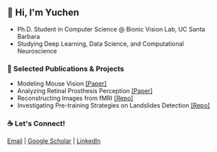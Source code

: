 ## 👋 Hi, I'm Yuchen  
- Ph.D. Student in Computer Science @ Bionic Vision Lab, UC Santa Barbara  
- Studying Deep Learning, Data Science, and Computational Neuroscience

### 🔬 Selected Publications & Projects  
- Modeling Mouse Vision [[Paper]](https://proceedings.neurips.cc/paper_files/paper/2023/hash/31a19921acd38cdf7a8c86ec032cef2d-Abstract-Conference.html)
- Analyzing Retinal Prosthesis Perception [[Paper]](https://iopscience.iop.org/article/10.1088/1741-2552/ad31c4/meta)
- Reconstructing Images from fMRI [[Repo]](https://github.com/subawocit/cs292f)
- Investigating Pre-training Strategies on Landslides Detection [[Repo]](https://github.com/subawocit/cs291k)

### ☕ Let's Connect!
[Email](yuchenhou@ucsb.edu) | [Google Scholar](https://scholar.google.com/citations?user=9JT3J6gAAAAJ&hl=en) | [LinkedIn](https://www.linkedin.com/in/yuchen-hou-b95083205/) 
  
<!--
**subawocit/subawocit** is a ✨ _special_ ✨ repository because its `README.md` (this file) appears on your GitHub profile.

Here are some ideas to get you started:

- 🔭 I’m currently working on ...
- 🌱 I’m currently learning ...
- 👯 I’m looking to collaborate on ...
- 🤔 I’m looking for help with ...
- 💬 Ask me about ...
- 📫 How to reach me: ...
- 😄 Pronouns: ...
- ⚡ Fun fact: ...
-->
